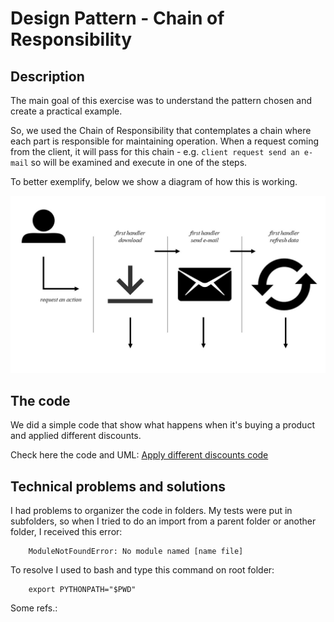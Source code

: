 # Design Pattern - Chain of Responsibility #

## Description ## 

The main goal of this exercise was to understand the pattern chosen and create a practical example.

So, we used the Chain of Responsibility that contemplates a chain where each part is responsible for maintaining operation. 
When a request coming from the client, it will pass for this chain - e.g. `client request send an e-mail` so will be examined and execute in one of the steps.

To better exemplify, below we show a diagram of how this is working.

![General example](img/general_example.jpg)

## The code ## 

We did a simple code that show what happens when it's buying a product and applied different discounts.

Check here the code and UML: [Apply different discounts code](cart-code/)

## Technical problems and solutions ##

I had problems to organizer the code in folders. My tests were put in subfolders, so when I tried to do an import from a parent folder or another folder, I received this error:

```
    ModuleNotFoundError: No module named [name file]
```

To resolve I used to bash and type this command on root folder: 

``` 
    export PYTHONPATH="$PWD"
```

Some refs.: [](scratch)